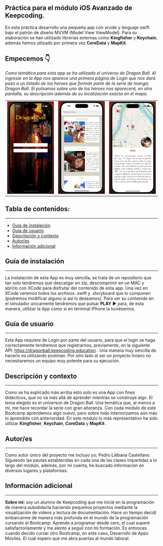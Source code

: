 ## Práctica para el módulo iOS Avanzado de Keepcoding.
En esta práctica desarrollo una pequeña app con xcode y lenguaje swift bajo el patrón de diseño MVVM (Model View ViewModel).
Para su elaboración se han utilizado librerias externas como **Kingfisher** y **Keychain**, además hemos utlizado por primera vez **CoreData** y **MapKit**. 

## Empecemos 👇

*Como temática para esta app se ha utilizado el universo de Dragon Ball. Al ingresar en la App nos aparece una primera página de Login que nos dará paso a un listado de los heroes que forman parte de la serie de manga; Dragon Ball. Si pulsamos sobre uno de los héroes nos aparecerá, en otra pantalla, su descripción además de su localización exacta en el mapa.*

<table>
  <tr>
    <td><img src="https://github.com/Castellano46/PracticaiOSAvanzado/blob/main/%20Images/1.png" width="300" /></td>
    <td><img src="https://github.com/Castellano46/PracticaiOSAvanzado/blob/main/%20Images/2.png" width="300" /></td>
    <td><img src="https://github.com/Castellano46/PracticaiOSAvanzado/blob/main/%20Images/3.png" width="300" /></td>
  </tr>
</table>


## Tabla de contenidos:
---

- [Guía de instalación](#guía-de-instalación)
- [Guía de usuario](#guía-de-usuario)
- [Descripción y contexto](#descripción-y-contexto)
- [Autor/es](#autores)
- [Información adicional](#información-adicional)

## Guía de instalación
---

La instalación de esta App es muy sencilla, se trata de un repositorio que tan solo tendremos que descargar en zip, descomprimir en un MAC y abrirlo con XCode para disfrutar del contenido de esta app. 
Una vez en XCode veremos todos los archivos .swift y .storyboard que lo componen (podremos modificar alguno si así lo deseamos).
Para ver su contenido en el simulador únicamente tendremos que pulsar **PLAY** ▶️ para, de esta manera, utilizar la App como si en terminal iPhone la tuviésemos. 

## Guía de usuario
---
Esta App requiere de Login por parte del usuario, para que el login se haga correctamente tendremos que registrarnos, previamente, en la siguiente API: https://dragonball.keepcoding.education . Una manera muy sencilla de hacerlo es utilizando postman.
Por otro lado al ser un proyecto liviano no necesitaremos un equipo muy potente para su ejecución.

## Descripción y contexto
---
Como se ha explicado más arriba esto solo es una App con fines didácticos, que no va más allá  de aprender mientras se construye algo. 
El tema elegido es el universon de Dragon Ball. Una temática que, al menos a mí, me hace recordar la serie con gran añoranza. Con cada módulo de este Bootcamp aprendemos algo nuevo, pero sobre todo interiorizamos aún más lo aprendido con anterioridad. En este módulo lo más representativo ha sido utilizar **Kingfisher**, **Keychain**, **CoreData** y **MapKit** .

## Autor/es
---
Como autor único del proyecto me incluyo yo; Pedro Liébana Castellano. Siguiendo las pautas establecidas en cada una de las clases impartidas a lo largo del módulo, además, por mi cuenta, he buscado información en diversos lugares y plataformas.

## Información adicional
---
**Sobre mí:**  soy un alumno de Keepcoding que me inicié en la programación de manera autodidacta haciendo pequeños proyectos mediante la visualización de videos y lectura de documentación.
Hace un tiempo decidí embarcarme de manera más profunda en el mundo de la programación cursando el Bootcamp: Aprende a programar desde cero, el cual superé satisfactoriamente y me alentó a seguir con mi formación. Es entonces cuando decido cursar otro Bootcamp, en este caso, Desarrollo de Apps Móviles. El cual espero que me abra puertas al mundo laboral. 


